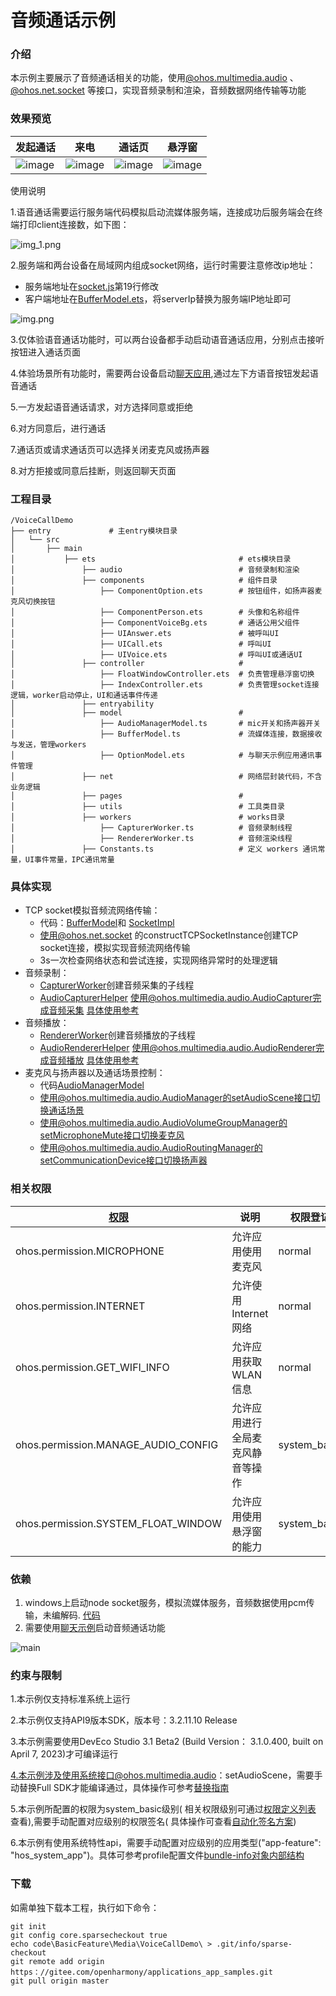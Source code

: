 # 音频通话示例

### 介绍

本示例主要展示了音频通话相关的功能，使用[@ohos.multimedia.audio](https://docs.openharmony.cn/pages/v3.2/zh-cn/application-dev/reference/apis/js-apis-audio.md/)
、[@ohos.net.socket](https://docs.openharmony.cn/pages/v3.2/zh-cn/application-dev/reference/apis/js-apis-socket.md/)
等接口，实现音频录制和渲染，音频数据网络传输等功能

### 效果预览

| 发起通话                                       | 来电                                          | 通话页                                      | 悬浮窗                                          |
|--------------------------------------------|---------------------------------------------|------------------------------------------|----------------------------------------------|
| ![image](screenshots/devices/ring_up.jpeg) | ![image](screenshots/devices/incoming.jpeg) | ![image](screenshots/devices/voice.jpeg) | ![image](screenshots/devices/float_win.jpeg) |

使用说明

1.语音通话需要运行服务端代码模拟启动流媒体服务端，连接成功后服务端会在终端打印client连接数，如下图：

![img_1.png](screenshots/img1.png)

2.服务端和两台设备在局域网内组成socket网络，运行时需要注意修改ip地址：

- 服务端地址在[socket.js](./script/socket.js)第19行修改
- 客户端地址在[BufferModel.ets](./entry/src/main/ets/model/BufferModel.ets)，将serverIp替换为服务端IP地址即可
  
![img.png](screenshots/img2.png)

3.仅体验语音通话功能时，可以两台设备都手动启动语音通话应用，分别点击接听按钮进入通话页面

4.体验场景所有功能时，需要两台设备启动[聊天应用](../../Connectivity/StageSocket/),通过左下方语音按钮发起语音通话

5.一方发起语音通话请求，对方选择同意或拒绝

6.对方同意后，进行通话

7.通话页或请求通话页可以选择关闭麦克风或扬声器

8.对方拒接或同意后挂断，则返回聊天页面



### 工程目录

```
/VoiceCallDemo
├── entry             # 主entry模块目录
│   └── src
│       ├── main
│           ├── ets                                # ets模块目录
│               ├── audio                          # 音频录制和渲染
│               ├── components                     # 组件目录
│                   ├── ComponentOption.ets        # 按钮组件，如扬声器麦克风切换按钮
│                   ├── ComponentPerson.ets        # 头像和名称组件
│                   ├── ComponentVoiceBg.ets       # 通话公用父组件
│                   ├── UIAnswer.ets               # 被呼叫UI
│                   ├── UICall.ets                 # 呼叫UI
│                   ├── UIVoice.ets                # 呼叫UI或通话UI
│               ├── controller                     # 
│                   ├── FloatWindowController.ets  # 负责管理悬浮窗切换
│                   ├── IndexController.ets        # 负责管理socket连接逻辑，worker启动停止，UI和通话事件传递
│               ├── entryability                
│               ├── model                          #  
│                   ├── AudioManagerModel.ts       # mic开关和扬声器开关
│                   ├── BufferModel.ts             # 流媒体连接，数据接收与发送，管理workers
│                   ├── OptionModel.ets            # 与聊天示例应用通讯事件管理
│               ├── net                            # 网络层封装代码，不含业务逻辑
│               ├── pages                          # 
│               ├── utils                          # 工具类目录
│               ├── workers                        # works目录
│                   ├── CapturerWorker.ts          # 音频录制线程
│                   ├── RendererWorker.ts          # 音频渲染线程
│               ├── Constants.ts                   # 定义 workers 通讯常量，UI事件常量，IPC通讯常量

```

### 具体实现

+ TCP socket模拟音频流网络传输：
    + 代码：[BufferModel](entry/src/main/ets/model/BufferModel.ets)和 [SocketImpl](entry/src/main/ets/net/SocketImpl.ets)
    + 使用@ohos.net.socket 的constructTCPSocketInstance创建TCP socket连接，模拟实现音频流网络传输
    + 3s一次检查网络状态和尝试连接，实现网络异常时的处理逻辑
+ 音频录制：
    + [CapturerWorker](entry/src/main/ets/workers/CapturerWorker.ts)创建音频采集的子线程
    + [AudioCapturerHelper](./entry/src/main/ets/audio/AudioCapturerHelper.ets)
      使用@ohos.multimedia.audio.AudioCapturer完成音频采集 [具体使用参考](https://docs.openharmony.cn/pages/v3.2/zh-cn/application-dev/media/using-audiocapturer-for-recording.md/)
+ 音频播放：
    + [RendererWorker](entry/src/main/ets/workers/RendererWorker.ts)创建音频播放的子线程
    + [AudioRendererHelper](./entry/src/main/ets/audio/AudioCapturerHelper.ets)
      使用@ohos.multimedia.audio.AudioRenderer完成音频播放 [具体使用参考](https://docs.openharmony.cn/pages/v3.2/zh-cn/application-dev/media/using-audiorenderer-for-playback.md/)
+ 麦克风与扬声器以及通话场景控制：
    + 代码[AudioManagerModel](entry/src/main/ets/model/AudioManagerModel.ets)
    + 使用@ohos.multimedia.audio.AudioManager的setAudioScene接口切换通话场景
    + 使用@ohos.multimedia.audio.AudioVolumeGroupManager的setMicrophoneMute接口切换麦克风
    + 使用@ohos.multimedia.audio.AudioRoutingManager的setCommunicationDevice接口切换扬声器

### 相关权限

| [权限](https://docs.openharmony.cn/pages/v3.2/zh-cn/application-dev/security/permission-list.md/) | 说明               | 权限登记         | 授权方式         |
|-------------------------------------------------------------------------------------------------|------------------|--------------|--------------|
| ohos.permission.MICROPHONE                                                                      | 允许应用使用麦克风        | normal       | user_grant   |
| ohos.permission.INTERNET                                                                        | 允许使用Internet网络   | normal       | system_grant |
| ohos.permission.GET_WIFI_INFO                                                                   | 允许应用获取WLAN信息     | normal       | system_grant |
| ohos.permission.MANAGE_AUDIO_CONFIG                                                             | 允许应用进行全局麦克风静音等操作 | system_basic | system_grant |
| ohos.permission.SYSTEM_FLOAT_WINDOW                                                             | 允许应用使用悬浮窗的能力     | system_basic | system_grant |

### 依赖

1. windows上启动node socket服务，模拟流媒体服务，音频数据使用pcm传输，未编解码. [代码](./script/socket.js)
2. 需要使用[聊天示例](../../Connectivity/StageSocket/)启动音频通话功能

![main](screenshots/img.png)

### 约束与限制

1.本示例仅支持标准系统上运行

2.本示例仅支持API9版本SDK，版本号：3.2.11.10 Release

3.本示例需要使用DevEco Studio 3.1 Beta2 (Build Version： 3.1.0.400, built on April 7, 2023)才可编译运行

4.本示例涉及使用系统接口@ohos.multimedia.audio：setAudioScene，需要手动替换Full
  SDK才能编译通过，具体操作可参考[替换指南](https://docs.openharmony.cn/pages/v3.2/zh-cn/application-dev/quick-start/full-sdk-switch-guide.md/)

5.本示例所配置的权限为system_basic级别(
  相关权限级别可通过[权限定义列表](https://docs.openharmony.cn/pages/v3.2/zh-cn/application-dev/security/permission-list.md/)
  查看),需要手动配置对应级别的权限签名(
  具体操作可查看[自动化签名方案](https://docs.openharmony.cn/pages/v3.2/zh-cn/application-dev/security/hapsigntool-overview.md/))

6.本示例有使用系统特性api，需要手动配置对应级别的应用类型("app-feature": "hos_system_app")。具体可参考profile配置文件[bundle-info对象内部结构](https://gitee.com/openharmony/docs/blob/eb73c9e9dcdd421131f33bb8ed6ddc030881d06f/zh-cn/application-dev/security/app-provision-structure.md#bundle-info%E5%AF%B9%E8%B1%A1%E5%86%85%E9%83%A8%E7%BB%93%E6%9E%84)

### 下载

如需单独下载本工程，执行如下命令：

```
git init
git config core.sparsecheckout true
echo code\BasicFeature\Media\VoiceCallDemo\ > .git/info/sparse-checkout
git remote add origin https：//gitee.com/openharmony/applications_app_samples.git
git pull origin master
```